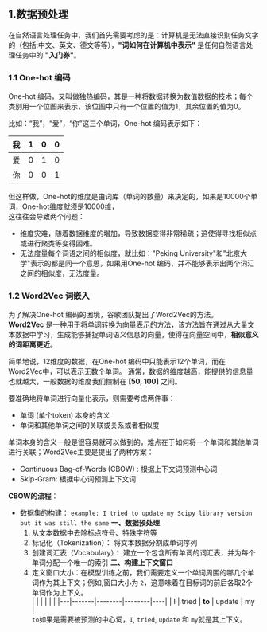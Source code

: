 ## 1.数据预处理  
在自然语言处理任务中，我们首先需要考虑的是：计算机是无法直接识别任务文字的（包括:中文、英文、德文等等），**"词如何在计算机中表示"** 是任何自然语言处理任务中的 **"入门券"**。

### 1.1 One-hot 编码  
One-hot 编码，又叫做独热编码，其是一种将数据转换为数值数据的技术；每个类别用一个位图来表示，该位图中只有一个位置的值为1，其余位置的值为0。  

比如：“我”，“爱”，“你”这三个单词，One-hot 编码表示如下：   

| 我      | 1  | 0  | 0  |
|---------|----|----|----|
| 爱      | 0  | 1  | 0  |
| 你      | 0  | 0  | 1  |

但这样做，One-hot的维度是由词库（单词的数量）来决定的，如果是10000个单词，One-hot维度就须是10000维，  
这往往会导致两个问题：  
- 维度灾难，随着数据维度的增加，导致数据变得非常稀疏；这使得寻找相似点或进行聚类等变得困难。
- 无法度量每个词语之间的相似度，就比如："Peking University"和"北京大学"表示的都是同一个意思，如果用One-hot 编码，并不能够表示出两个词汇之间的相似度，无法度量。


### 1.2 Word2Vec 词嵌入

为了解决One-hot 编码的困境，谷歌团队提出了Word2Vec的方法。  
**Word2Vec** 是一种用于将单词转换为向量表示的方法，该方法旨在通过从大量文本数据中学习，生成能够捕捉单词语义信息的向量，使得在向量空间中，**相似意义的词距离更近**。  

简单地说，12维度的数据，在One-hot 编码中只能表示12个单词，而在Word2Vec中，可以表示无数个单词。 
通常，数据的维度越高，能提供的信息量也就越大，一般数据的维度我们控制在 **[50, 100]** 之间。

要准确地将单词进行向量化表示，则需要考虑两件事：
- 单词 (单个token) 本身的含义
- 单词和其他单词之间的关联或关系或者相似度

单词本身的含义一般是很容易就可以做到的，难点在于如何将一个单词和其他单词进行关联；Word2Vec主要是提出了两种方案：  
- Continuous Bag-of-Words (CBOW) : 根据上下文词预测中心词
- Skip-Gram: 根据中心词预测上下文词

**CBOW的流程**：  
- 数据集的构建：
  `example: I tried to update my Scipy library version but it was still the same`
  **一、数据预处理**
  1. 从文本数据中去除标点符号、特殊字符等
  2. 标记化（Tokenization）： 将文本数据分割成单词序列
  3. 创建词汇表（Vocabulary）： 建立一个包含所有单词的词汇表，并为每个单词分配一个唯一的索引
  **二、构建上下文窗口**
  1. 定义窗口大小：在模型训练之前，我们需要定义一个单词周围的哪几个单词作为其上下文；例如,窗口大小为 `2`，这意味着在目标词的前后各取2个单词作为上下文。  
     |   |       |        |        |    |
     |---|-------|--------|--------|----|
     | I | tried | **to** | update | my |  
     `to`如果是需要被预测的中心词，`I`, `tried`, `update` 和 `my`就是其上下文。

